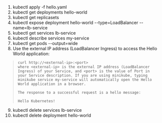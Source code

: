1. kubectl apply -f hello.yaml
2. kubectl get deployments hello-world
3. kubectl get replicasets
4. kubectl expose deployment hello-world --type=LoadBalancer --name=lb-service
5. kubectl get services lb-service
6. kubectl describe services my-service
7. kubectl get pods --output=wide
8. Use the external IP address (LoadBalancer Ingress) to access the Hello World application:
>```
>curl http://<external-ip>:<port>
>where <external-ip> is the external IP address (LoadBalancer Ingress) of your Service, and <port> is the value of Port in your Service description. If you are using minikube, typing minikube service my-service will automatically open the Hello World application in a browser.
>
>The response to a successful request is a hello message:
>
>Hello Kubernetes!
>```
9. kubectl delete services lb-service
10. kubectl delete deployment hello-world

